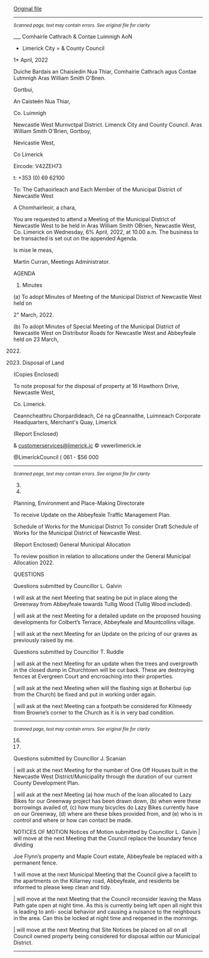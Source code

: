[Original file](https://www.limerick.ie/sites/default/files/media/documents/2022-04/00-2022-04-06-agenda-april.pdf)

---
*<small>Scanned page, text may contain errors. See original file for clarity</small>*  

___ Comhairle Cathrach
& Contae Luimnigh
AoN
- Limerick City
= & County Council

1* April, 2022

Duiche Bardais an Chaisiedin Nua Thiar,
Comhairie Cathrach agus Contae Lutmnigh
Aras William Smith O'Bnen.

Gortbui,

An Caisteén Nua Thiar,

Co. Luimnigh

Newcastle West Murnvctpal District.
Limenck City and County Council.
Aras William Smith O'Brien,
Gortboy,

Nevicastie West,

Co Limerick

Eircode: V42ZEH73

t: +353 (0) 69 62100

To: The Cathaoirleach and Each Member of the Municipal District of Newcastle West

A Chomhairleoir, a chara,

You are requested to attend a Meeting of the Municipal District of Newcastle West to be held
in Aras William Smith OBrien, Newcastle West, Co. Limerick on Wednesday, 6% April, 2022,
at 10.00 a.m. The business to be transacted is set out on the appended Agenda.

Is mise le meas,

Martin Curran,
Meetings Administrator.

AGENDA

1. Minutes

(a) To adopt Minutes of Meeting of the Municipal District of Newcastle West held on

2" March, 2022.

(b) To adopt Minutes of Special Meeting of the Municipal District of Newcastle West
on Distributor Roads for Newcastle West and Abbeyfeale held on 23 March,

2022.

2. Disposal of Land

(Copies Enclosed)

To note proposal for the disposal of property at 16 Hawthorn Drive, Newcastle West,

Co. Limerick.

Ceanncheathru Chorpardideach, Cé na gCeannaithe, Luimneach
Corporate Headquarters, Merchant's Quay, Limerick

(Report Enclosed)

& customerservices@limerick.ic
© vewerlimerick.ie

@LimerickCouncil
( 061 - $56 000


---
*<small>Scanned page, text may contain errors. See original file for clarity</small>*  

3.

11.

Planning, Environment and Place-Making Directorate

To receive Update on the Abbeyfeale Traffic Management Plan.

Schedule of Works for the Municipal District
To consider Draft Schedule of Works for the Municipal District of Newcastle West.

(Report Enclosed)
General Municipal Allocation

To review position in relation to allocations under the General Municipal Allocation
2022.

QUESTIONS

Questions submitted by Councillor L. Galvin

I will ask at the next Meeting that seating be put in place along the Greenway from
Abbeyfeale towards Tullig Wood (Tullig Wood included).

| will ask at the next Meeting for a detailed update on the proposed housing
developments for Colbert’s Terrace, Abbeyfeale and Mountcollins village.

| will ask at the next Meeting for an Update on the pricing of our graves as previously
raised by me.

Questions submitted by Councillor T. Ruddle

| will ask at the next Meeting for an update when the trees and overgrowth in the
closed dump in Churchtown will be cut back. These are destroying fences at
Evergreen Court and encroaching into their properties.

| will ask at the next Meeting when will the flashing sign at Boherbui (up from the
Church) be fixed and put in working order again.

| will ask at the next Meeting can a footpath be considered for Kilmeedy from
Browne’s corner to the Church as it is in very bad condition.


---
*<small>Scanned page, text may contain errors. See original file for clarity</small>*  

16.

17.

Questions submitted by Councillor J. Scanian

| will ask at the next Meeting for the number of One Off Houses built in the
Newcastle West District/Municipality through the duration of our current County
Development Plan.

| will ask at the next Meeting (a) how much of the loan allocated to Lazy Bikes for
our Greenway project has been drawn down, (b) when were these borrowings availed
of, (c) how muny bicycles do Lazy Bikes currently have on our Greenway, (d) where
are these bikes provided from, and (e) who is in control and where or how can contact
be made.

NOTICES OF MOTION
Notices of Motion submitted by Councillor L. Galvin
| will move at the next Meeting that the Council replace the boundary fence dividing

Joe Flynn’s property and Maple Court estate, Abbeyfeale be replaced with a
permanent fence.

1 will move at the next Municipal Meeting that the Council give a facelift to the
apartments on the Killarney road, Abbeyfeale, and residents be informed to please
keep clean and tidy.

| will move at the next Meeting that the Council reconsider leaving the Mass Path gate
open at night time. As this is currently being left open all night this is leading to anti-
social behavior and causing a nuisance to the neighbours in the area. Can this be
locked at night time and reopened in the mornings.

| will move at the next Meeting that Site Notices be placed on all on all Council owned
property being considered for disposal within our Municipal District.


---
